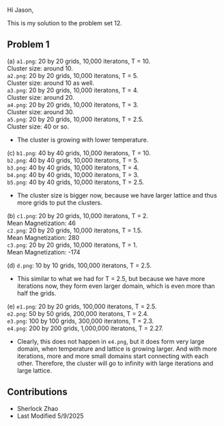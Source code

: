 Hi Jason,

This is my solution to the problem set 12.

## Problem 1
(a) `a1.png`: 20 by 20 grids, 10,000 iteratons, T = 10.\
Cluster size: around 10.\
    `a2.png`: 20 by 20 grids, 10,000 iteratons, T = 5.\
Cluster size: around 10 as well.\
    `a3.png`: 20 by 20 grids, 10,000 iteratons, T = 4.\
Cluster size: around 20.\
    `a4.png`: 20 by 20 grids, 10,000 iteratons, T = 3.\
Cluster size: around 30.\
    `a5.png`: 20 by 20 grids, 10,000 iteratons, T = 2.5.\
Cluster size: 40 or so.
- The cluster is growing with lower temperature.

(c) `b1.png`: 40 by 40 grids, 10,000 iteratons, T = 10.\
    `b2.png`: 40 by 40 grids, 10,000 iteratons, T = 5.\
    `b3.png`: 40 by 40 grids, 10,000 iteratons, T = 4.\
    `b4.png`: 40 by 40 grids, 10,000 iteratons, T = 3.\
    `b5.png`: 40 by 40 grids, 10,000 iteratons, T = 2.5.
- The cluster size is bigger now, because we have larger lattice and thus more grids to put the clusters.

(b) `c1.png`: 20 by 20 grids, 10,000 iteratons, T = 2.\
    Mean Magnetization: 46\
    `c2.png`: 20 by 20 grids, 10,000 iteratons, T = 1.5.\
    Mean Magnetization: 280\
    `c3.png`: 20 by 20 grids, 10,000 iteratons, T = 1.\
    Mean Magnetization: -174

(d) `d.png`: 10 by 10 grids, 100,000 iteratons, T = 2.5.
- This similar to what we had for T = 2.5, but because we have more iterations now, they form even larger domain, which is even more than half the grids.

(e) `e1.png`: 20 by 20 grids, 100,000 iteratons, T = 2.5.\
    `e2.png`: 50 by 50 grids, 200,000 iteratons, T = 2.4.\
    `e3.png`: 100 by 100 grids, 300,000 iteratons, T = 2.3.\
    `e4.png`: 200 by 200 grids, 1,000,000 iteratons, T = 2.27.
- Clearly, this does not happen in `e4.png`, but it does form very large domain, when temperature and lattice is growing larger. And with more iterations, more and more small domains start connecting with each other. Therefore, the cluster will go to infinity with large iterations and large lattice.

## Contributions
- Sherlock Zhao
- Last Modified 5/9/2025